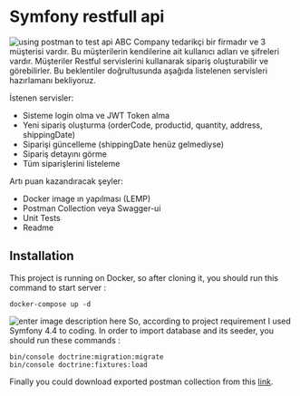 # Symfony restfull api
![using postman to test api ](http://g.recordit.co/Hs3hh0ohy8.gif)
ABC Company tedarikçi bir firmadır ve 3 müşterisi vardır. Bu müşterilerin kendilerine ait kullanıcı adları ve şifreleri vardır.  Müşteriler Restful servislerini kullanarak sipariş oluşturabilir ve görebilirler. Bu beklentiler doğrultusunda  aşağıda listelenen servisleri hazırlamanı bekliyoruz.

İstenen servisler:
-   Sisteme login olma ve JWT Token alma
-   Yeni sipariş oluşturma (orderCode, productid, quantity, address, shippingDate)
-   Siparişi güncelleme (shippingDate henüz gelmediyse)
-   Sipariş detayını görme
-   Tüm siparişlerini listeleme

Artı puan kazandıracak şeyler:
-   Docker image ın yapılması (LEMP)
-   Postman Collection  veya Swagger-ui
-   Unit Tests
-   Readme

## Installation
This project is running on Docker, so after cloning it, you should run this command to start server :

    docker-compose up -d
  ![enter image description here](http://g.recordit.co/fXtpAHgyAf.gif)
So, according to project requirement I used Symfony 4.4 to coding. In order to import database and its seeder, you should run these commands :

    bin/console doctrine:migration:migrate
    bin/console doctrine:fixtures:load

Finally you could download exported postman collection from this [link](https://github.com/amir-shadanfar/symfony-rest-api/Symfony-restfull.postman_collection.json).